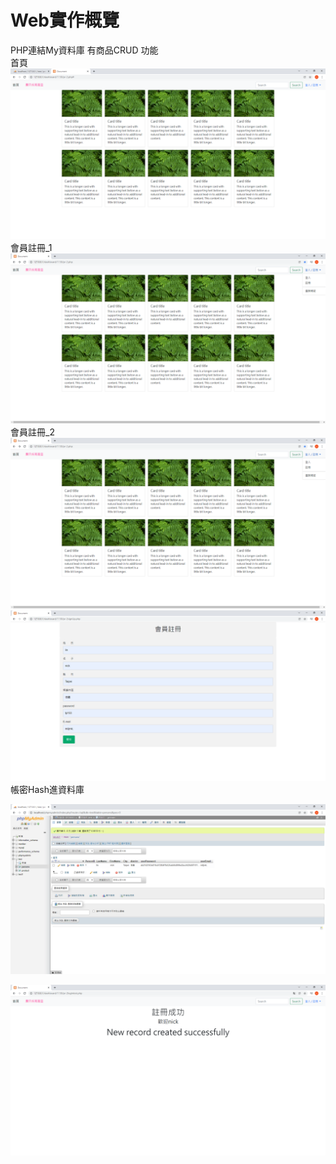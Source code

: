 <h1>Web實作概覽</h1>
PHP連結My資料庫 有商品CRUD 功能<br>
首頁
<img src="./Document - Google Chrome 2021_12_3 .png"><br>
會員註冊_1<br>
<img src="./右上方選註冊.png"><br>
會員註冊_2<br>
<img src="./右上方選註冊.png"><br>
<img src="./會員註冊頁.png"><br>
帳密Hash進資料庫<br>

<img src="./Hash保護.png"><br>

<img src="./註冊成功畫面.png"><br>
